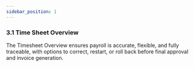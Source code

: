 ```yaml
---
sidebar_position: 1
---
```


### 3.1 Time Sheet Overview

The Timesheet Overview ensures payroll is accurate, flexible, and fully traceable, with options to correct, restart, or roll back before final approval and invoice generation.